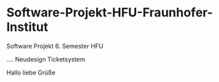 # Software-Projekt-HFU-Fraunhofer-Institut

Software Projekt 6. Semester HFU

....
Neudesign Ticketsystem






Hallo liebe Grüße